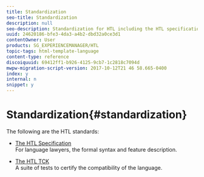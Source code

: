 ```yaml
---
title: Standardization
seo-title: Standardization
description: null
seo-description: Standardization for HTL including the HTL specification and the HTL TCK.
uuid: 24620186-bfe3-4da3-a4b2-dbd32a0ce3d1
contentOwner: User
products: SG_EXPERIENCEMANAGER/HTL
topic-tags: html-template-language
content-type: reference
discoiquuid: 69412ff1-b926-4125-9cb7-1c2818c7094d
mwpw-migration-script-version: 2017-10-12T21 46 58.665-0400
index: y
internal: n
snippet: y
---
```


# Standardization{#standardization}

The following are the HTL standards:

* [The HTL Specification](https://github.com/Adobe-Marketing-Cloud/sightly-spec)  
  For language lawyers, the formal syntax and feature description.

* [The HTL TCK](https://github.com/Adobe-Marketing-Cloud/sightly-tck)  
  A suite of tests to certify the compatibility of the language.

